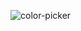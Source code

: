 ![color-picker](https://user-images.githubusercontent.com/44300521/49700929-53e47900-fbb3-11e8-808b-ec50f849ced0.gif)
